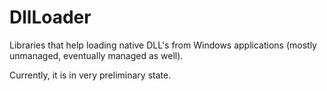 # DllLoader

Libraries that help loading native DLL's from Windows applications (mostly unmanaged, eventually managed as well).

Currently, it is in very preliminary state.
